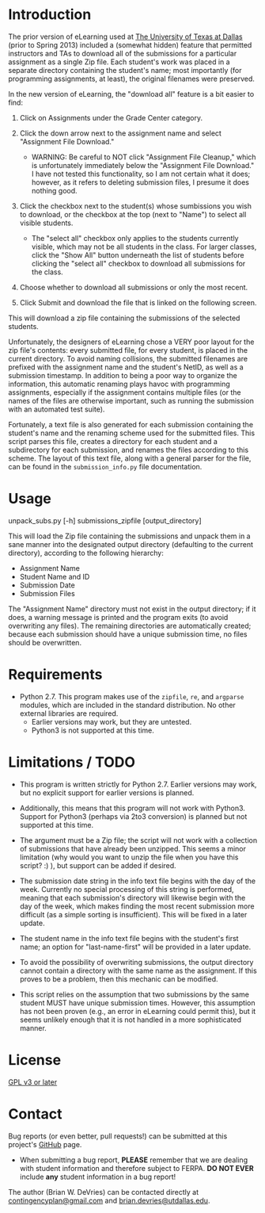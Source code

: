 Introduction
============

The prior version of eLearning used at [The University of Texas at
Dallas](http://www.utdallas.edu) (prior to Spring 2013) included a (somewhat
hidden) feature that permitted instructors and TAs to download all of the
submissions for a particular assignment as a single Zip file. Each student's
work was placed in a separate directory containing the student's name; most
importantly (for programming assignments, at least), the original filenames
were preserved.

In the new version of eLearning, the "download all" feature is a bit easier
to find:
 1.  Click on Assignments under the Grade Center category.

 2.  Click the down arrow next to the assignment name and select "Assignment
     File Download."
      *  WARNING: Be careful to NOT click "Assignment File Cleanup," which
         is unfortunately immediately below the "Assignment File Download."
         I have not tested this functionality, so I am not certain what it
         does; however, as it refers to deleting submission files, I presume
         it does nothing good.

 3.  Click the checkbox next to the student(s) whose sumbissions you wish to
     download, or the checkbox at the top (next to "Name") to select all
     visible students.
      *  The "select all" checkbox only applies to the students currently
         visible, which may not be all students in the class. For larger
         classes, click the "Show All" button underneath the list of
         students before clicking the "select all" checkbox to download all
         submissions for the class.

 4.  Choose whether to download all submissions or only the most recent.

 5.  Click Submit and download the file that is linked on the following
     screen.


This will download a zip file containing the submissions of the selected
students. 

Unfortunately, the designers of eLearning chose a VERY poor layout for the zip
file's contents: every submitted file, for every student, is placed in the
current directory. To avoid naming collisions, the submitted filenames are
prefixed with the assignment name and the student's NetID, as well as a
submission timestamp. In addition to being a poor way to organize the
information, this automatic renaming plays havoc with programming assignments,
especially if the assignment contains multiple files (or the names of the
files are otherwise important, such as running the submission with an
automated test suite). 

Fortunately, a text file is also generated for each submission containing
the student's name and the renaming scheme used for the submitted files.
This script parses this file, creates a directory for each student and a
subdirectory for each submission, and renames the files according to this
scheme. The layout of this text file, along with a general parser for the
file, can be found in the `submission_info.py` file documentation.


Usage
=====

unpack_subs.py [-h] submissions_zipfile [output_directory]

This will load the Zip file containing the submissions and unpack them in a
sane manner into the designated output directory (defaulting to the current
directory), according to the following hierarchy:
 *  Assignment Name
 *  Student Name and ID
 *  Submission Date
 *  Submission Files

The "Assignment Name" directory must not exist in the output directory; if it
does, a warning message is printed and the program exits (to avoid overwriting
any files). The remaining directories are automatically created; because each
submission should have a unique submission time, no files should be
overwritten.


Requirements
============

 *  Python 2.7. This program makes use of the `zipfile`, `re`, and `argparse`
    modules, which are included in the standard distribution. No other
    external libraries are required.
     *  Earlier versions may work, but they are untested. 
     *  Python3 is not supported at this time.



Limitations / TODO
==================

 *  This program is written strictly for Python 2.7. Earlier versions may
    work, but no explicit support for earlier versions is planned.
 
 *  Additionally, this means that this program will not work with Python3.
    Support for Python3 (perhaps via 2to3 conversion) is planned but not
    supported at this time.

 *  The argument must be a Zip file; the script will not work with a
    collection of submissions that have already been unzipped. This seems a
    minor limitation (why would you want to unzip the file when you have this
    script? :) ), but support can be added if desired.

 *  The submission date string in the info text file begins with the day of the
    week. Currently no special processing of this string is performed, meaning
    that each submission's directory will likewise begin with the day of the
    week, which makes finding the most recent submission more difficult (as a
    simple sorting is insufficient). This will be fixed in a later update.

 *  The student name in the info text file begins with the student's first
    name; an option for "last-name-first" will be provided in a later update.

 *  To avoid the possibility of overwriting submissions, the output directory
    cannot contain a directory with the same name as the assignment. If this
    proves to be a problem, then this mechanic can be modified.

 *  This script relies on the assumption that two submissions by the same
    student MUST have unique submission times. However, this assumption has
    not been proven (e.g., an error in eLearning could permit this), but it
    seems unlikely enough that it is not handled in a more sophisticated
    manner.


License
=======

[GPL v3 or later](http://www.gnu.org/licenses/gpl.html)


Contact
=======

Bug reports (or even better, pull requests!) can be submitted at this
project's [GitHub](https://github.com/contingencyplan/grading_utilities) page.
 *  When submitting a bug report, **PLEASE** remember that we are dealing with
    student information and therefore subject to FERPA. **DO NOT EVER**
    include **any** student information in a bug report! 

The author (Brian W. DeVries) can be contacted directly at
<contingencyplan@gmail.com> and <brian.devries@utdallas.edu>.
